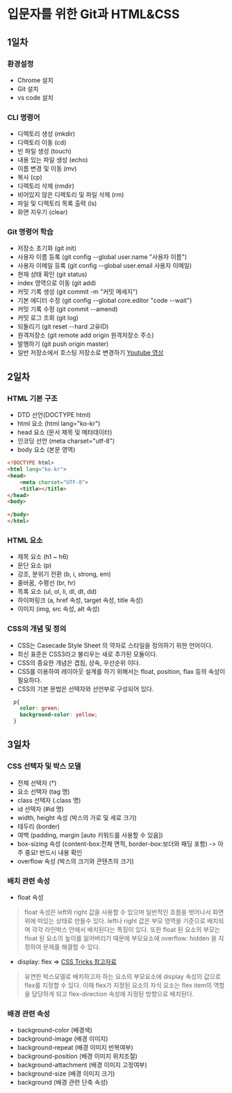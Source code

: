 # 입문자를 위한 Git과 HTML&CSS
## 1일차
### 환경설정
- Chrome 설치
- Git 설치
- vs code 설치
### CLI 명령어
- 디렉토리 생성 (mkdir)
- 디렉토리 이동 (cd)
- 빈 파일 생성 (touch)
- 내용 있는 파일 생성 (echo)
- 이름 변경 및 이동 (mv)
- 복사 (cp)
- 디렉토리 삭제 (rmdir)
- 비어있지 않은 디렉토리 및 파일 삭제 (rm)
- 파일 및 디렉토리 목록 출력 (ls)
- 화면 지우기 (clear)
### Git 명령어 학습
- 저장소 초기화 (git init)
- 사용자 이름 등록 (git config --global user.name "사용자 이름")
- 사용자 이메일 등록 (git config --global user.email 사용자 이메일)
- 현재 상태 확인 (git status)
- index 영역으로 이동 (git add)
- 커밋 기록 생성 (git commit -m "커밋 메세지")
- 기본 에디터 수정 (git config --global core.editor "code --wait")
- 커밋 기록 수정 (git commit --amend)
- 커밋 로그 조회 (git log)
- 되돌리기 (git reset --hard 고유ID)
- 원격저장소 (git remote add origin 원격저장소 주소)
- 발행하기 (git push origin master)
- 일반 저장소에서 호스팅 저장소로 변경하기 
  [Youtube 영상](https://youtu.be/SNnfbf-LJz4)

## 2일차
### HTML 기본 구조
- DTD 선언(DOCTYPE html)
- html 요소 (html lang="ko-kr")
- head 요소 (문서 제목 및 메타데이터)
- 인코딩 선언 (meta charset="utf-8")
- body 요소 (본문 영역)

```html
<!DOCTYPE html>
<html lang="ko-kr">
<head>
    <meta charset="UTF-8">
    <title></title>
</head>
<body>
    
</body>
</html>
```

### HTML 요소
- 제목 요소 (h1 ~ h6)
- 문단 요소 (p)
- 강조, 분위기 전환 (b, i, strong, em)
- 줄바꿈, 수평선 (br, hr)
- 목록 요소 (ul, ol, li, dl, dt, dd)
- 하이퍼링크 (a, href 속성, target 속성, title 속성)
- 이미지 (img, src 속성, alt 속성)

### CSS의 개념 및 정의
- CSS는 Casecade Style Sheet 의 약자로 스타일을 정의하기 위한 언어이다.
- 최신 표준은 CSS3라고 불리우는 새로 추가된 모듈이다.
- CSS의 중요한 개념은 겹침, 상속, 우선순위 이다.
- CSS를 이용하여 레이아웃 설계를 하기 위해서는 float, position, flax 등의 속성이 필요하다.
- CSS의 기본 문법은 선택자와 선언부로 구성되어 있다.

```css
  p{
    color: green;
    background-color: yellow;
  }
```

## 3일차
### CSS 선택자 및 박스 모델
- 전체 선택자 (*)
- 요소 선택자 (tag 명)
- class 선택자 (.class 명)
- id 선택자 (#id 명)
- width, height 속성 (박스의 가로 및 세로 크기)
- 테두리 (border)
- 여백 (padding, margin [auto 키워드를 사용할 수 있음])
- box-sizing 속성 (content-box:전체 면적, border-box:보더와 패딩 포함) -> 아주 중요! 반드시 내용 확인 
- overflow 속성 (박스의 크기와 콘텐츠의 크기)
### 배치 관련 속성
- float 속성
> float 속성은 left와 right 값을 사용할 수 있으며 일반적인 흐름을 벗어나서 화면 위에 떠있는 상태로 만들수 있다. left나 right 값은 부모 영역을 기준으로 배치되며 각각 라인박스 안에서 배치된다는 특징이 있다. 또한 float 된 요소의 부모는 float 된 요소의 높이를 잃어버리기 때문에 부모요소에 overflow: hidden 을 지정하여 문제를 해결할 수 있다.
- display: flex => [CSS Tricks 참고자료](https://css-tricks.com/snippets/css/a-guide-to-flexbox/)
> 유연한 박스모델로 배치하고자 하는 요소의 부모요소에 display 속성의 값으로 flex를 지정할 수 있다. 이때 flex가 지정된 요소의 자식 요소는 flex item의 역할을 담당하게 되고 flex-direction 속성에 지정된 방향으로 배치된다.
### 배경 관련 속성
- background-color (배경색)
- background-image (배경 이미지)
- background-repeat (배경 이미지 반복여부)
- background-position (배경 이미지 위치조절)
- background-attachment (배경 이미지 고정여부)
- background-size (배경 이미지 크기)
- background (배경 관련 단축 속성)